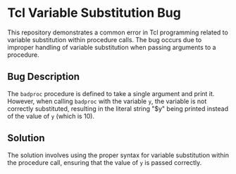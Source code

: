 # Tcl Variable Substitution Bug

This repository demonstrates a common error in Tcl programming related to variable substitution within procedure calls. The bug occurs due to improper handling of variable substitution when passing arguments to a procedure.

## Bug Description

The `badproc` procedure is defined to take a single argument and print it. However, when calling `badproc` with the variable `y`, the variable is not correctly substituted, resulting in the literal string \"$y\" being printed instead of the value of `y` (which is 10).

## Solution

The solution involves using the proper syntax for variable substitution within the procedure call, ensuring that the value of `y` is passed correctly.